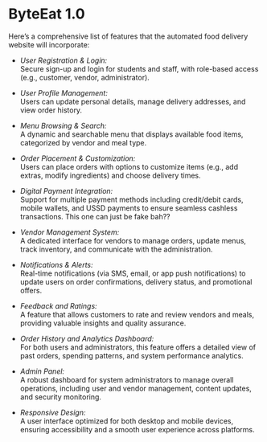 # ByteEat 1.0
Here’s a comprehensive list of features that the automated food delivery website will incorporate:

- *User Registration & Login:*  
  Secure sign-up and login for students and staff, with role-based access (e.g., customer, vendor, administrator).

- *User Profile Management:*  
  Users can update personal details, manage delivery addresses, and view order history.

- *Menu Browsing & Search:*  
  A dynamic and searchable menu that displays available food items, categorized by vendor and meal type.

- *Order Placement & Customization:*  
  Users can place orders with options to customize items (e.g., add extras, modify ingredients) and choose delivery times.

- *Digital Payment Integration:*  
  Support for multiple payment methods including credit/debit cards, mobile wallets, and USSD payments to ensure seamless cashless transactions. This one can just be fake bah??

- *Vendor Management System:*  
  A dedicated interface for vendors to manage orders, update menus, track inventory, and communicate with the administration.

- *Notifications & Alerts:*  
  Real-time notifications (via SMS, email, or app push notifications) to update users on order confirmations, delivery status, and promotional offers.

- *Feedback and Ratings:*  
  A feature that allows customers to rate and review vendors and meals, providing valuable insights and quality assurance.

- *Order History and Analytics Dashboard:*  
  For both users and administrators, this feature offers a detailed view of past orders, spending patterns, and system performance analytics.

- *Admin Panel:*  
  A robust dashboard for system administrators to manage overall operations, including user and vendor management, content updates, and security monitoring.

- *Responsive Design:*  
  A user interface optimized for both desktop and mobile devices, ensuring accessibility and a smooth user experience across platforms.
